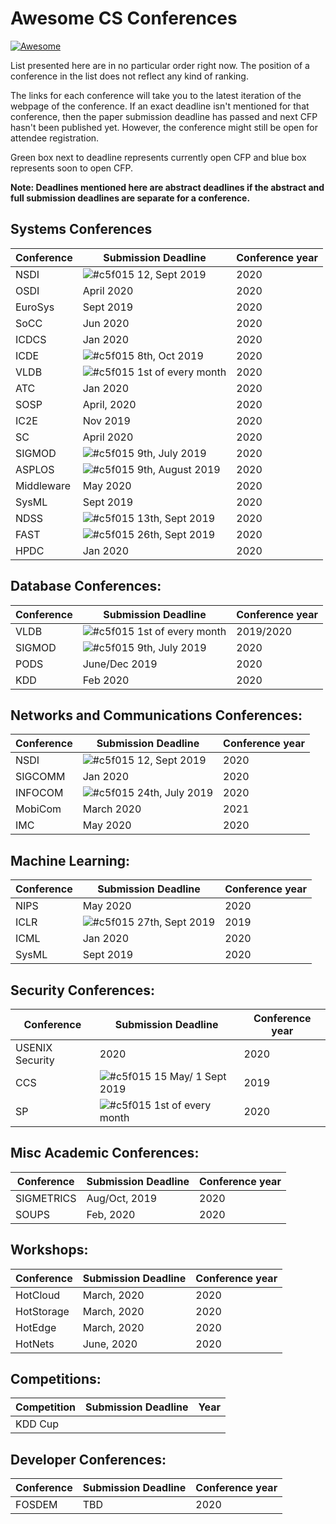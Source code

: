 Awesome CS Conferences
=============================

[![Awesome](https://awesome.re/badge.svg)](https://awesome.re)

List presented here are in no particular order right now.
The position of a conference in the list does not reflect any kind of ranking.

The links for each conference will take you to the latest iteration of the webpage of the conference. If an exact deadline isn't mentioned for that conference, then the paper submission deadline has passed and next CFP hasn't been published yet. However, the conference might still be open for attendee registration.

Green box next to deadline represents currently open CFP and blue box represents soon to open CFP.

**Note: Deadlines mentioned here are abstract deadlines if the abstract and full submission deadlines are separate for a conference.**

Systems Conferences
---------------
| Conference| Submission Deadline | Conference year|
|-----------|-------------------------------|------|
|NSDI|![#c5f015](https://placehold.it/15/c5f015/000000?text=+) 12, Sept 2019|2020|
|OSDI|April 2020|2020|
|EuroSys|Sept 2019|2020|
|SoCC|Jun 2020|2020|
|ICDCS|Jan 2020|2020|
|ICDE|![#c5f015](https://placehold.it/15/c5f015/000000?text=+) 8th, Oct 2019|2020|
|VLDB|![#c5f015](https://placehold.it/15/c5f015/000000?text=+) 1st of every month|2020|
|ATC|Jan 2020|2020|
|SOSP|April, 2020|2020|
|IC2E|Nov 2019|2020|
|SC|April 2020|2020|
|SIGMOD|![#c5f015](https://placehold.it/15/c5f015/000000?text=+) 9th, July 2019|2020|
|ASPLOS|![#c5f015](https://placehold.it/15/c5f015/000000?text=+) 9th, August 2019|2020|
|Middleware|May 2020|2020|
|SysML|Sept 2019|2020|
|NDSS|![#c5f015](https://placehold.it/15/c5f015/000000?text=+) 13th, Sept 2019|2020|
|FAST|![#c5f015](https://placehold.it/15/c5f015/000000?text=+) 26th, Sept 2019|2020|
|HPDC|Jan 2020|2020|

Database Conferences:
---------------------
| Conference| Submission Deadline | Conference year|
|-----------|-------------------------------|------|
|VLDB|![#c5f015](https://placehold.it/15/c5f015/000000?text=+) 1st of every month|2019/2020|
|SIGMOD|![#c5f015](https://placehold.it/15/c5f015/000000?text=+) 9th, July 2019|2020|
|PODS|June/Dec 2019|2020|
|KDD|Feb 2020|2020|

Networks and Communications Conferences:
---------------------
| Conference| Submission Deadline | Conference year|
|-----------|-------------------------------|------|
|NSDI|![#c5f015](https://placehold.it/15/c5f015/000000?text=+) 12, Sept 2019|2020|
|SIGCOMM|Jan 2020|2020|
|INFOCOM|![#c5f015](https://placehold.it/15/c5f015/000000?text=+) 24th, July 2019|2020|
|MobiCom|March 2020|2021|
|IMC|May 2020|2020|


Machine Learning:
----------------
| Conference| Submission Deadline | Conference year|
|-----------|-------------------------------|------|
|NIPS|May 2020|2020|
|ICLR|![#c5f015](https://placehold.it/15/c5f015/000000?text=+) 27th, Sept 2019|2019|
|ICML|Jan 2020|2020|
|SysML|Sept 2019|2020|

Security Conferences:
---------------------
| Conference| Submission Deadline | Conference year|
|-----------|-------------------------------|------|
|USENIX Security| 2020 |2020|
|CCS|![#c5f015](https://placehold.it/15/c5f015/000000?text=+) 15 May/ 1 Sept 2019|2019|
|SP|![#c5f015](https://placehold.it/15/c5f015/000000?text=+) 1st of every month|2020|

Misc Academic Conferences:
----------
| Conference| Submission Deadline | Conference year|
|-----------|-------------------------------|------|
|SIGMETRICS|Aug/Oct, 2019|2020|
|SOUPS| Feb, 2020|2020|

Workshops:
----------
| Conference| Submission Deadline | Conference year|
|-----------|-------------------------------|------|
|HotCloud|March, 2020|2020|
|HotStorage|March, 2020|2020|
|HotEdge|March, 2020|2020|
|HotNets|June, 2020|2020|

Competitions:
-------------
| Competition | Submission Deadline | Year|
|-----------|-------------------------------|------|
|KDD Cup|||

Developer Conferences:
---------------------
| Conference| Submission Deadline | Conference year|
|-----------|-------------------------------|------|
|FOSDEM|TBD|2020|
